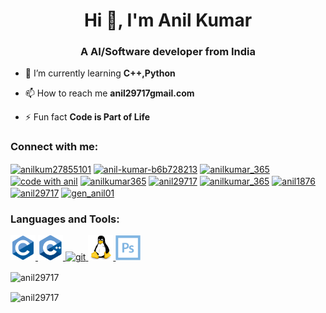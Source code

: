 <h1 align="center">Hi 👋, I'm Anil Kumar</h1>
<h3 align="center">A AI/Software developer from India</h3>

- 🌱 I’m currently learning **C++,Python**

- 📫 How to reach me **anil29717gmail.com**

- ⚡ Fun fact **Code is Part of Life**

<h3 align="left">Connect with me:</h3>
<p align="left">
<a href="https://twitter.com/anilkum27855101" target="blank"><img align="center" src="https://raw.githubusercontent.com/rahuldkjain/github-profile-readme-generator/master/src/images/icons/Social/twitter.svg" alt="anilkum27855101" height="30" width="40" /></a>
<a href="https://linkedin.com/in/anil-kumar-b6b728213" target="blank"><img align="center" src="https://raw.githubusercontent.com/rahuldkjain/github-profile-readme-generator/master/src/images/icons/Social/linked-in-alt.svg" alt="anil-kumar-b6b728213" height="30" width="40" /></a>
<a href="https://instagram.com/anilkumar_365" target="blank"><img align="center" src="https://raw.githubusercontent.com/rahuldkjain/github-profile-readme-generator/master/src/images/icons/Social/instagram.svg" alt="anilkumar_365" height="30" width="40" /></a>
<a href="https://www.youtube.com/c/code with anil" target="blank"><img align="center" src="https://raw.githubusercontent.com/rahuldkjain/github-profile-readme-generator/master/src/images/icons/Social/youtube.svg" alt="code with anil" height="30" width="40" /></a>
<a href="https://www.codechef.com/users/anilkumar365" target="blank"><img align="center" src="https://cdn.jsdelivr.net/npm/simple-icons@3.1.0/icons/codechef.svg" alt="anilkumar365" height="30" width="40" /></a>
<a href="https://www.hackerrank.com/anil29717" target="blank"><img align="center" src="https://raw.githubusercontent.com/rahuldkjain/github-profile-readme-generator/master/src/images/icons/Social/hackerrank.svg" alt="anil29717" height="30" width="40" /></a>
<a href="https://www.leetcode.com/anilkumar_365" target="blank"><img align="center" src="https://raw.githubusercontent.com/rahuldkjain/github-profile-readme-generator/master/src/images/icons/Social/leet-code.svg" alt="anilkumar_365" height="30" width="40" /></a>
<a href="https://www.hackerearth.com/anil1876" target="blank"><img align="center" src="https://raw.githubusercontent.com/rahuldkjain/github-profile-readme-generator/master/src/images/icons/Social/hackerearth.svg" alt="anil1876" height="30" width="40" /></a>
<a href="https://auth.geeksforgeeks.org/user/anil29717" target="blank"><img align="center" src="https://raw.githubusercontent.com/rahuldkjain/github-profile-readme-generator/master/src/images/icons/Social/geeks-for-geeks.svg" alt="anil29717" height="30" width="40" /></a>
<a href="https://discord.gg/gen_anil01" target="blank"><img align="center" src="https://raw.githubusercontent.com/rahuldkjain/github-profile-readme-generator/master/src/images/icons/Social/discord.svg" alt="gen_anil01" height="30" width="40" /></a>
</p>

<h3 align="left">Languages and Tools:</h3>
<p align="left"> <a href="https://www.cprogramming.com/" target="_blank" rel="noreferrer"> <img src="https://raw.githubusercontent.com/devicons/devicon/master/icons/c/c-original.svg" alt="c" width="40" height="40"/> </a> <a href="https://www.w3schools.com/cpp/" target="_blank" rel="noreferrer"> <img src="https://raw.githubusercontent.com/devicons/devicon/master/icons/cplusplus/cplusplus-original.svg" alt="cplusplus" width="40" height="40"/> </a> <a href="https://git-scm.com/" target="_blank" rel="noreferrer"> <img src="https://www.vectorlogo.zone/logos/git-scm/git-scm-icon.svg" alt="git" width="40" height="40"/> </a> <a href="https://www.linux.org/" target="_blank" rel="noreferrer"> <img src="https://raw.githubusercontent.com/devicons/devicon/master/icons/linux/linux-original.svg" alt="linux" width="40" height="40"/> </a> <a href="https://www.photoshop.com/en" target="_blank" rel="noreferrer"> <img src="https://raw.githubusercontent.com/devicons/devicon/master/icons/photoshop/photoshop-line.svg" alt="photoshop" width="40" height="40"/> </a> </p>

<p><img align="center" src="https://github-readme-stats.vercel.app/api/top-langs?username=anil29717&show_icons=true&locale=en&layout=compact" alt="anil29717" /></p>

<p><img align="center" src="https://github-readme-streak-stats.herokuapp.com/?user=anil29717&" alt="anil29717" /></p>
